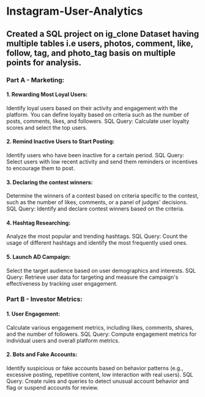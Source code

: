 # Instagram-User-Analytics

## Created a SQL project on ig_clone Dataset having multiple tables i.e users, photos, comment, like, follow, tag, and photo_tag basis on multiple points for analysis.

### Part A - Marketing:

#### 1. Rewarding Most Loyal Users:
Identify loyal users based on their activity and engagement with the platform. You can define loyalty based on criteria such as the number of posts, comments, likes, and followers.
SQL Query: Calculate user loyalty scores and select the top users.

#### 2. Remind Inactive Users to Start Posting:
Identify users who have been inactive for a certain period.
SQL Query: Select users with low recent activity and send them reminders or incentives to encourage them to post.

#### 3. Declaring the contest winners:
Determine the winners of a contest based on criteria specific to the contest, such as the number of likes, comments, or a panel of judges' decisions.
SQL Query: Identify and declare contest winners based on the criteria.

#### 4. Hashtag Researching:
Analyze the most popular and trending hashtags.
SQL Query: Count the usage of different hashtags and identify the most frequently used ones.

#### 5. Launch AD Campaign:
Select the target audience based on user demographics and interests.
SQL Query: Retrieve user data for targeting and measure the campaign's effectiveness by tracking user engagement.

### Part B - Investor Metrics:

#### 1. User Engagement:
Calculate various engagement metrics, including likes, comments, shares, and the number of followers.
SQL Query: Compute engagement metrics for individual users and overall platform metrics.

#### 2. Bots and Fake Accounts:
Identify suspicious or fake accounts based on behavior patterns (e.g., excessive posting, repetitive content, low interaction with real users).
SQL Query: Create rules and queries to detect unusual account behavior and flag or suspend accounts for review.

